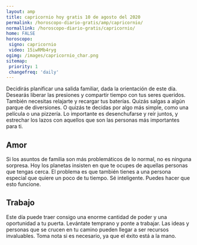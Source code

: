 ```yaml
---
layout: amp
title: capricornio hoy gratis 10 de agosto del 2020 
permalink: /horoscopo-diario-gratis/amp/capricornio/
normallink: /horoscopo-diario-gratis/capricornio/
home: FALSE
horoscopo:
 signo: capricornio
 video: 15iwRMb4ryg
ogimg: /images/capricornio_char.png
sitemap:
 priority: 1
 changefreq: 'daily'
---
```



Decidirás planificar una salida familiar, dada la orientación de este día. Desearás liberar las presiones y compartir tiempo con tus seres queridos. También necesitas relajarte y recargar tus baterías. Quizás salgas a algún parque de diversiones. O quizás te decidas por algo más simple, como una película o una pizzería. Lo importante es desenchufarse y reír juntos, y estrechar los lazos con aquellos que son las personas más importantes para ti.

## Amor

Si los asuntos de familia son más problemáticos de lo normal, no es ninguna sorpresa. Hoy los planetas insisten en que te ocupes de aquellas personas que tengas cerca. El problema es que también tienes a una persona especial que quiere un poco de tu tiempo. Sé inteligente. Puedes hacer que esto funcione.

## Trabajo

Este día puede traer consigo una enorme cantidad de poder y una oportunidad a tu puerta. Levántate temprano y ponte a trabajar. Las ideas y personas que se crucen en tu camino pueden llegar a ser recursos invaluables. Toma nota si es necesario, ya que el éxito está a la mano.